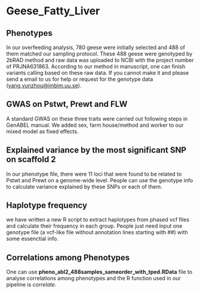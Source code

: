# Geese_Fatty_Liver

## Phenotypes
In our overfeeding analysis, 780 geese were initially selected and 488 of them matched our sampling protocol. These 488 geese were genotyped by 2bRAD method and raw data was uploaded to NCBI with the project number of PRJNA631863. According to our method in manuscript, one can finish variants calling based on these raw data.
If you cannot make it and please send a email to us for help or request for the genotype data (yang.yunzhou@imbim.uu.se).
## GWAS on Pstwt, Prewt and FLW
A standard GWAS on these three traits were carried out following steps in GenABEL manual. We added sex, farm house/method and worker to our mixed model as fixed effects.

## Explained variance by the most significant SNP on scaffold 2
In our phenotype file, there were 11 loci that were found to be related to Pstwt and Prewt on a genome-wide level. People can use the genotype info to calculate variance explained by these SNPs or each of them.
## Haplotype frequency
we have written a new R script to extract haplotypes from phased vcf files and calculate their frequency in each group. People just need input one genotype file (a vcf-like file without annotation lines starting with ##) with some essenctial info.
## Correlations among Phenotypes
One can use **pheno_abl2_488samples_sameorder_with_tped.RData** file to analyse correlations among phenotypes and the R function used in our pipeline is *correlate*.
